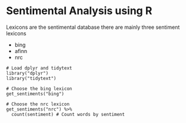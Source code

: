 # Sentimental Analysis using R

Lexicons are the sentimental database there are mainly three sentiment lexicons
- bing 
- afinn
- nrc

```
# Load dplyr and tidytext
library("dplyr")
library("tidytext")

# Choose the bing lexicon
get_sentiments("bing")

# Choose the nrc lexicon
get_sentiments("nrc") %>%
  count(sentiment) # Count words by sentiment
 ```
 
 
